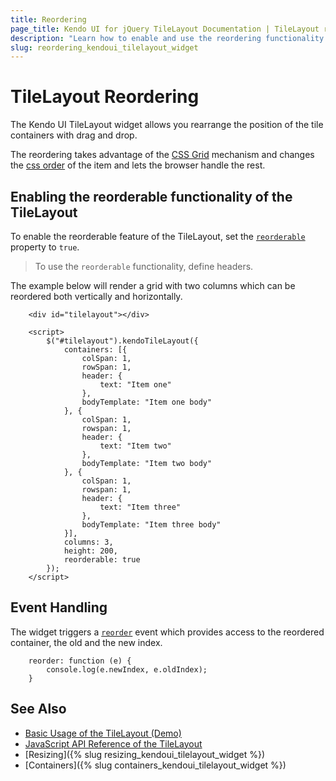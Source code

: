 ```yaml
---
title: Reordering
page_title: Kendo UI for jQuery TileLayout Documentation | TileLayout reordering | Kendo UI
description: "Learn how to enable and use the reordering functionality of the Kendo UI for jQuery TileLayout."
slug: reordering_kendoui_tilelayout_widget
---
```


# TileLayout Reordering

The Kendo UI TileLayout widget allows you rearrange the position of the tile containers with drag and drop. 

The reordering takes advantage of the [CSS Grid](https://css-tricks.com/snippets/css/complete-guide-grid/) mechanism and changes the [css order](https://www.w3schools.com/cssref/css3_pr_order.asp) of the item and lets the browser handle the rest.

## Enabling the reorderable functionality of the TileLayout

To enable the reorderable feature of the TileLayout, set the [`reorderable`](/api/javascript/ui/tilelayout/configuration/reorderable) property to `true`.

> To use the `reorderable` functionality, define headers.

The example below will render a grid with two columns which can be reordered both vertically and horizontally.


```dojo
    <div id="tilelayout"></div>

    <script>
        $("#tilelayout").kendoTileLayout({
            containers: [{
                colSpan: 1,
                rowSpan: 1,
                header: {
                    text: "Item one"
                },
                bodyTemplate: "Item one body"
            }, {
                colSpan: 1,
                rowspan: 1,
                header: {
                    text: "Item two"
                },
                bodyTemplate: "Item two body"
            }, {
                colSpan: 1,
                rowspan: 1,
                header: {
                    text: "Item three"
                },
                bodyTemplate: "Item three body"
            }],
            columns: 3,
            height: 200,
            reorderable: true
        });
    </script>
```

## Event Handling

The widget triggers a [`reorder`](/api/javascript/ui/tilelayout/events/reorder) event which provides access to the reordered container, the old and the new index.

```
    reorder: function (e) {
        console.log(e.newIndex, e.oldIndex);
    }
```

## See Also

* [Basic Usage of the TileLayout (Demo)](https://demos.telerik.com/kendo-ui/tilelayout/index)
* [JavaScript API Reference of the TileLayout](/api/javascript/ui/tilelayout)
* [Resizing]({% slug resizing_kendoui_tilelayout_widget %})
* [Containers]({% slug containers_kendoui_tilelayout_widget %})
